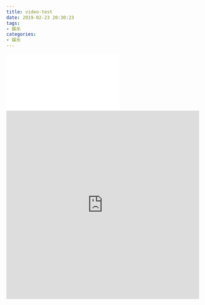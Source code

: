 ```yaml
---
title: video-test
date: 2019-02-23 20:30:23
tags:
- 娱乐
categories:
- 娱乐
---
```


<iframe src="//player.bilibili.com/player.html?aid=44091458&cid=77216986&page=1" scrolling="no" border="0" frameborder="no" framespacing="0" allowfullscreen="true"> </iframe>





<iframe height=498 width=510 src='http://player.youku.com/embed/XNDA3NTM1MjMwMA==' frameborder=0 'allowfullscreen'></iframe>
